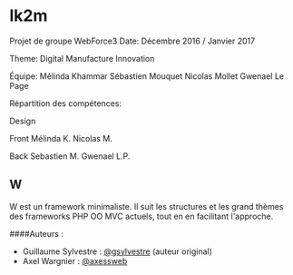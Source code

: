 # lk2m
Projet de groupe WebForce3
Date: Décembre 2016 / Janvier 2017

Theme:
Digital Manufacture Innovation

Équipe:
Mélinda Khammar
Sébastien Mouquet
Nicolas Mollet
Gwenael Le Page

Répartition des compétences:

Design

Front
Mélinda K.
Nicolas M.

Back
Sebastien M.
Gwenael L.P.



## W

W est un framework minimaliste. Il suit les structures et les grand thèmes des frameworks PHP OO MVC actuels, tout en en facilitant l'approche.

####Auteurs :
* Guillaume Sylvestre : [@gsylvestre](https://github.com/gsylvestre) (auteur original)
* Axel Wargnier : [@axessweb](https://github.com/axessweb)
